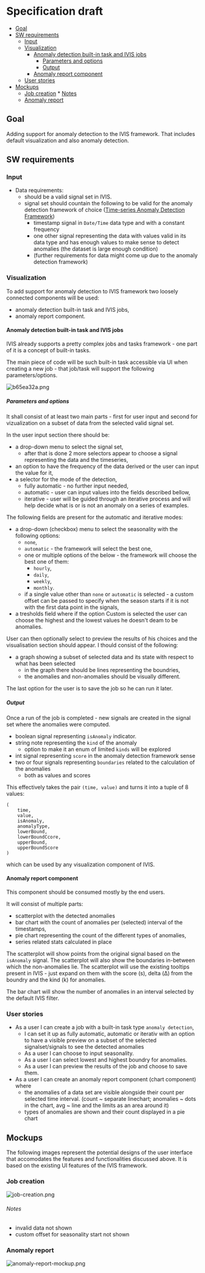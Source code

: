 # Specification draft

<!-- toc -->

- [Goal](#Goal)
- [SW requirements](#SW-requirements)
  * [Input](#Input)
  * [Visualization](#Visualization)
    + [Anomaly detection built-in task and IVIS jobs](#Anomaly-detection-built-in-task-and-IVIS-jobs)
      - [Parameters and options](#Parameters-and-options)
      - [Output](#Output)
    + [Anomaly report component](#Anomaly-report-component)
  * [User stories](#User-stories)
- [Mockups](#Mockups)
  * [Job creation](#Job-creation)
        * [Notes](#Notes)
  * [Anomaly report](#Anomaly-report)

<!-- tocstop -->

## Goal

Adding support for anomaly detection to the IVIS framework. That includes default visualization and also anomaly detection.

## SW requirements

### Input

- Data requirements:
  - should be a valid signal set in IVIS.
  - signal set should countain the following to be valid for the anomaly detection framework of choice ([Time-series Anomaly Detection Framework](https://bitbucket.org/rakibulmdalam/time-series-anomaly-detection-framework/src/master/))
    - timestamp signal in `Date/Time` data type and with a constant frequency
    - one other signal representing the data with values valid in its data type and has enough values to make sense to detect anomalies (the dataset is large enough condition)
    - (further requirements for data might come up due to the anomaly detection framework)

### Visualization

To add support for anomaly detection to IVIS framework two loosely connected components will be used:

- anomaly detection built-in task and IVIS jobs, 
- anomaly report component.

#### Anomaly detection built-in task and IVIS jobs

IVIS already supports a pretty complex jobs and tasks framework - one part of it is a concept of built-in tasks.

The main piece of code will be such built-in task accessible via UI when creating a new job - that job/task will support the following parameters/options.

![b65ea32a.png](attachments/33e9fa1a-4d4c-4895-800e-3b7c1bf0106a/b65ea32a.png)

##### Parameters and options

It shall consist of at least two main parts - first for user input and second for vizualization on a subset of data from the selected valid signal set.

 In the user input section there should be:
 - a drop-down menu to select the signal set,
   - after that is done 2 more selectors appear to choose a signal representing the data and the timeseries,
 - an option to have the frequency of the data derived or the user can input the value for it,
 - a selector for the mode of the detection,
   - fully automatic - no further input needed,
   - automatic - user can input values into the fields described bellow,
   - iterative - user will be guided through an iterative process and will help decide what is or is not an anomaly on a series of examples.

The following fields are present for the automatic and iterative modes:
- a drop-down (checkbox) menu to select the seasonality with the following options:
  - `none`,
  - `automatic` - the framework will select the best one,
  - one or multiple options of the below - the framework will choose the best one of them:
    - `hourly`,
    - `daily`,
    - `weekly`,
    - `monthly`.
  - if a single value other than `none` or `automatic` is selected - a custom offset can be passed to specify when the season starts if it is not with the first data point in the signals,
 - a tresholds field where if the option Custom is selected the user can choose the highest and the lowest values he doesn't deam to be anomalies.

User can then optionally select to preview the results of his choices and the visualisation section should appear. I thould consist of the following:

 - a graph showing a subset of selected data and its state with respect to what has been selected
   - in the graph there should be lines representing the boundries,
   - the anomalies and non-anomalies should be visually different. 

The last option for the user is to save the job so he can run it later.

##### Output

Once a run of the job is completed - new signals are created in the signal set where the anomalies were computed.

- boolean signal representing `isAnomaly` indicator.
- string note representing the `kind` of the anomaly
  - option to make it an enum of limited `kinds` will be explored
- int signal representing `score` in the anomaly detection framework sense
- two or four signals representing `boundaries` related to the calculation of the anomalies
  - both as values and scores

This effectively takes the pair `(time, value)` and turns it into a tuple of 8 values:
```
(
    time,
    value,
    isAnomaly,
    anomalyType,
    lowerBound,
    lowerBoundCcore,
    upperBound,
    upperBoundScore
)
```
which can be used by any visualization component of IVIS.

#### Anomaly report component

This component should be consumed mostly by the end users.

It will consist of multiple parts:
- scatterplot with the detected anomalies
- bar chart with the count of anomalies per (selected) interval of the timestamps,
- pie chart representing the count of the different types of anomalies,
- series related stats calculated in place

The scatterplot will show points from the original signal based on the `isAnomaly` signal.
The scatterplot will also show the boundaries in-between which the non-anomalies lie.
The scatterplot will use the existing tooltips present in IVIS - just expand on them with the score (s), delta (Δ) from the boundry and the kind (k) for anomalies.

The bar chart will show the number of anomalies in an interval selected by the default IVIS filter.

### User stories

- As a user I can create a job with a built-in task type `anomaly detection`,
  - I can set it up as fully automatic, automatic or iterativ with an option to have a visible preview on a subset of the selected signalset/signals to see the detected anomalies
  - As a user I can choose to input seasonality.
  - As a user I can select lowest and highest boundry for anomalies.
  - As a user I can preview the results of the job and choose to save them.
- As a user I can create an anomaly report component (chart component) where
  - the anomalies of a data set are visible alongside their count per selected time interval. (count ~ separate linechart; anomalies ~ dots in the chart, avg ~ line and the limits as an area around it)
  - types of anomalies are shown and their count displayed in a pie chart

## Mockups

The following images represent the potential designs of the user interface that accomodates the features and functionalities discussed above. It is based on the existing UI features of the IVIS framework.

### Job creation

![job-creation.png](attachments/33e9fa1a-4d4c-4895-800e-3b7c1bf0106a/20d2b39c.png)

###### Notes
- invalid data not shown
- custom offset for seasonality start not shown

### Anomaly report

![anomaly-report-mockup.png](attachments/33e9fa1a-4d4c-4895-800e-3b7c1bf0106a/445f4f71.png)